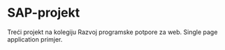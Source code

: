 # SAP-projekt
Treći projekt na kolegiju Razvoj programske potpore za web. Single page application primjer.

